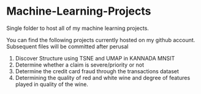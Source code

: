 # Machine-Learning-Projects
Single folder to host all of my machine learning projects. 

You can find the following projects currently hosted on my github account. Subsequent files will be committed after perusal
1. Discover Structure using TSNE and UMAP in KANNADA MNSIT
2. Determine whether a claim is severe/priority or not
3. Determine the credit card fraud through the transactions dataset
4. Determining the quality of red and white wine and degree of features played in quality of the wine.
